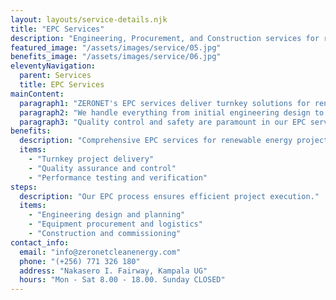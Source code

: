 ```yaml
---
layout: layouts/service-details.njk
title: "EPC Services"
description: "Engineering, Procurement, and Construction services for renewable energy projects."
featured_image: "/assets/images/service/05.jpg"
benefits_image: "/assets/images/service/06.jpg"
eleventyNavigation:
  parent: Services
  title: EPC Services
mainContent:
  paragraph1: "ZERONET's EPC services deliver turnkey solutions for renewable energy projects. Our engineering team designs optimized systems, our procurement specialists source high-quality components at competitive prices, and our construction experts ensure proper installation and commissioning of all systems."
  paragraph2: "We handle everything from initial engineering design to final system testing, ensuring seamless integration of renewable energy solutions. Our EPC services cover solar PV installations, BESS implementation, and clean energy infrastructure development."
  paragraph3: "Quality control and safety are paramount in our EPC services. We maintain strict standards throughout the construction process, ensuring your renewable energy system meets all performance specifications and regulatory requirements."
benefits:
  description: "Comprehensive EPC services for renewable energy projects."
  items:
    - "Turnkey project delivery"
    - "Quality assurance and control"
    - "Performance testing and verification"
steps:
  description: "Our EPC process ensures efficient project execution."
  items:
    - "Engineering design and planning"
    - "Equipment procurement and logistics"
    - "Construction and commissioning"
contact_info:
  email: "info@zeronetcleanenergy.com"
  phone: "(+256) 771 326 180"
  address: "Nakasero I. Fairway, Kampala UG"
  hours: "Mon - Sat 8.00 - 18.00. Sunday CLOSED"
---
```

